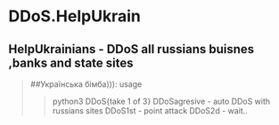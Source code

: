 # DDoS.HelpUkrain
## HelpUkrainians - DDoS all russians buisnes ,banks and state  sites
>##Українська бімба))):
>usage 
>>python3 DDoS{take 1 of 3}
>>DDoSagresive - auto DDoS with russians sites
>>DDoS1st - point attack
>>DDoS2d - wait..
